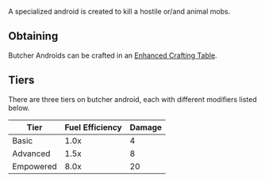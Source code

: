 A specialized android is created to kill a hostile or/and animal mobs.

## Obtaining
Butcher Androids can be crafted in an [Enhanced Crafting Table](https://github.com/Slimefun/Slimefun4/wiki/Enhanced-Crafting-Table).

## Tiers
There are three tiers on butcher android, each with different modifiers listed below.

| Tier | Fuel Efficiency | Damage |
| ---- | --------------- | ------ |
| Basic | 1.0x | 4 |
| Advanced | 1.5x | 8 |
| Empowered | 8.0x | 20 |
